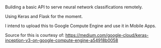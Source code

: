 Building a basic API to serve neural network classifications remotely.

Using Keras and Flask for the moment.

I intend to upload this to Google Compute Engine and use it in Mobile Apps.

Source for this is courtesy of:
https://medium.com/google-cloud/keras-inception-v3-on-google-compute-engine-a54918b0058

